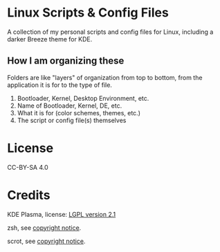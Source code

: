 # Linux Scripts & Config Files
A collection of my personal scripts and config files for Linux, including a darker Breeze theme for KDE.

## How I am organizing these
Folders are like "layers" of organization from top to bottom, from the application it is for to the type of file.

1. Bootloader, Kernel, Desktop Environment, etc.
2. Name of Bootloader, Kernel, DE, etc.
3. What it is for (color schemes, themes, etc.)
4. The script or config file(s) themselves

# License
CC-BY-SA 4.0

# Credits
KDE Plasma, license: [LGPL version 2.1](kde-lgpl2-license.txt)

zsh, see [copyright notice](zsh-license.txt).

scrot, see [copyright notice](scrot-license.txt).
